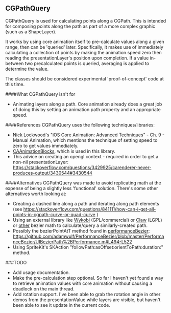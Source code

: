 ## CGPathQuery

CGPathQuery is used for calculating points along a CGPath. This is intended for composing points along the path as part of a more complex graphic (such as a ShapeLayer).

It works by using core animation itself to pre-calculate values along a given range, then can be 'queried' later. Specifically, it makes use of immediately calculating a collection of points by making the animation.speed zero then reading the presentationLayer's position upon completion. If a value in-between two precalculated points is queried, averaging is applied to determine the value.

The classes should be considered experimental 'proof-of-concept' code at this time. 

####What CGPathQuery isn't for  
- Animating layers along a path. Core animation already does a great job of doing this by setting  an animation.path property and an appropriate speed.


####References
CGPathQuery uses the following techniques/libraries: 

- Nick Lockwood's "iOS Core Animation: Advanced Techniques" - Ch. 9 - Manual Animation, which mentions the technique of setting speed to zero to get values immediately.
- [CAAnimationBlocks](https://github.com/xissburg/CAAnimationBlocks), which is used in this library.
- This advice on creating an opengl context - required in order to get a non-nil presentationLayer: https://stackoverflow.com/questions/3429925/carenderer-never-produces-output/3430544#3430544

####Alternatives
CGPathQuery was made to avoid replicating math at the expense of being a slightly less 'functional' solution. There's some other alternatives worth looking at:
 
- Creating a dashed line along a path and iterating along path elements (see https://stackoverflow.com/questions/841111/how-can-i-get-all-points-in-cgpath-curve-or-quad-curve )
- Using an external library like [Wykobi](http://www.wykobi.com/) (GPL/commercial) or [Claw](http://libclaw.sourceforge.net/index.html) (LGPL) or [other](http://www.cubic.org/docs/bezier.htm) bezier math to calculate/query a similarly-created path.
- Possibly the bezierPointAtT method found in [performanceBezier](https://github.com/adamwulf/PerformanceBezier): https://github.com/adamwulf/PerformanceBezier/blob/master/PerformanceBezier/UIBezierPath%2BPerformance.m#L494-L522
- Using SpriteKit's SKAction "followPath:asOffset:orientToPath:duration:" method.

###TODO
- Add usage documentation. 
- Make the pre-calculation step optional. So far I haven't yet found a way to retrieve animation values with core animation without causing a deadlock on the main thread.
- Add rotation support. I've been able to grab the rotation angle in other demos from the presentationValue while layers are visible, but haven't been able to see it update in the current code.
